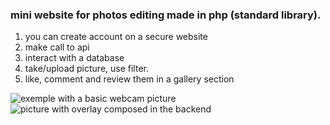 ### mini website for photos editing made in php (standard library). 
1. you can create account on a secure website 
2. make call to api
3. interact with a database
4. take/upload picture, use filter.
5. like, comment and review them in a gallery section

![exemple with a basic webcam picture](/home/florian/Images/camagru/website.png)
![picture with overlay composed in the backend](/home/florian/Images/camagru/lighting.png)
